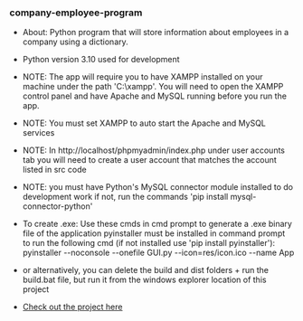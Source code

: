 ### company-employee-program
- About: Python program that will store information about employees in a company using a dictionary.
- Python version 3.10 used for development

- NOTE: The app will require you to have XAMPP installed on your machine under the path 'C:\xampp'.
You will need to open the XAMPP control panel and have Apache and MySQL running before you run the app.

- NOTE: You must set XAMPP to auto start the Apache and MySQL services

- NOTE: In http://localhost/phpmyadmin/index.php under user accounts tab you will need to create a user
account that matches the account listed in src code

- NOTE: you must have Python's MySQL connector module installed to do development work
if not, run the commands 'pip install mysql-connector-python'

- To create .exe: Use these cmds in cmd prompt to generate a .exe binary file of the application
pyinstaller must be installed in command prompt to run
the following cmd (if not installed use 'pip install pyinstaller'):
pyinstaller --noconsole --onefile GUI.py --icon=res/icon.ico --name App

- or alternatively, you can delete the build and dist folders + run the build.bat file, but run it from the windows explorer location of this project

- [Check out the project here](https://brianperel.github.io/project2.htm)
